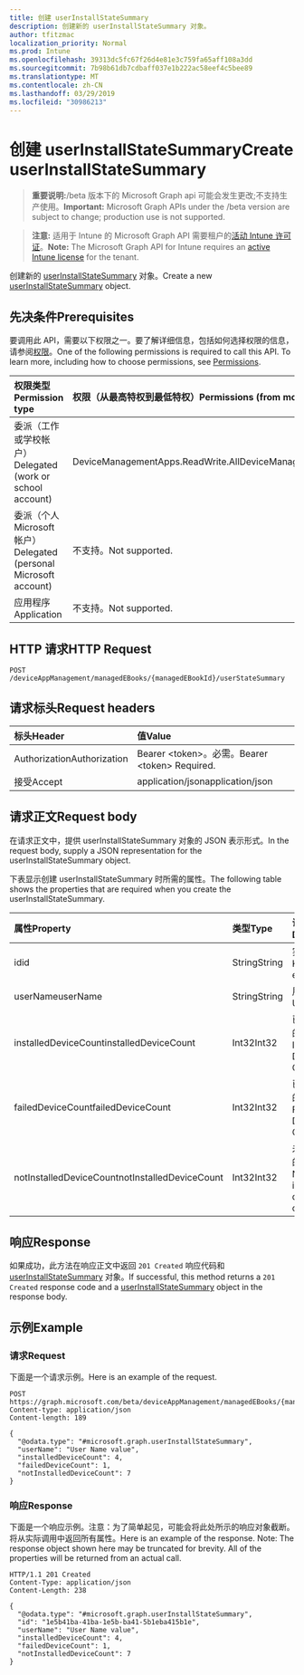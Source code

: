 ```yaml
---
title: 创建 userInstallStateSummary
description: 创建新的 userInstallStateSummary 对象。
author: tfitzmac
localization_priority: Normal
ms.prod: Intune
ms.openlocfilehash: 39313dc5fc67f26d4e81e3c759fa65aff108a3dd
ms.sourcegitcommit: 7b98b61db7cdbaff037e1b222ac58eef4c5bee89
ms.translationtype: MT
ms.contentlocale: zh-CN
ms.lasthandoff: 03/29/2019
ms.locfileid: "30986213"
---
```

# <a name="create-userinstallstatesummary"></a><span data-ttu-id="69f7a-103">创建 userInstallStateSummary</span><span class="sxs-lookup"><span data-stu-id="69f7a-103">Create userInstallStateSummary</span></span>

> <span data-ttu-id="69f7a-104">**重要说明:**/beta 版本下的 Microsoft Graph api 可能会发生更改;不支持生产使用。</span><span class="sxs-lookup"><span data-stu-id="69f7a-104">**Important:** Microsoft Graph APIs under the /beta version are subject to change; production use is not supported.</span></span>

> <span data-ttu-id="69f7a-105">**注意:** 适用于 Intune 的 Microsoft Graph API 需要租户的[活动 Intune 许可证](https://go.microsoft.com/fwlink/?linkid=839381)。</span><span class="sxs-lookup"><span data-stu-id="69f7a-105">**Note:** The Microsoft Graph API for Intune requires an [active Intune license](https://go.microsoft.com/fwlink/?linkid=839381) for the tenant.</span></span>

<span data-ttu-id="69f7a-106">创建新的 [userInstallStateSummary](../resources/intune-books-userinstallstatesummary.md) 对象。</span><span class="sxs-lookup"><span data-stu-id="69f7a-106">Create a new [userInstallStateSummary](../resources/intune-books-userinstallstatesummary.md) object.</span></span>

## <a name="prerequisites"></a><span data-ttu-id="69f7a-107">先决条件</span><span class="sxs-lookup"><span data-stu-id="69f7a-107">Prerequisites</span></span>
<span data-ttu-id="69f7a-p101">要调用此 API，需要以下权限之一。要了解详细信息，包括如何选择权限的信息，请参阅[权限](/graph/permissions-reference)。</span><span class="sxs-lookup"><span data-stu-id="69f7a-p101">One of the following permissions is required to call this API. To learn more, including how to choose permissions, see [Permissions](/graph/permissions-reference).</span></span>

|<span data-ttu-id="69f7a-110">权限类型</span><span class="sxs-lookup"><span data-stu-id="69f7a-110">Permission type</span></span>|<span data-ttu-id="69f7a-111">权限（从最高特权到最低特权）</span><span class="sxs-lookup"><span data-stu-id="69f7a-111">Permissions (from most to least privileged)</span></span>|
|:---|:---|
|<span data-ttu-id="69f7a-112">委派（工作或学校帐户）</span><span class="sxs-lookup"><span data-stu-id="69f7a-112">Delegated (work or school account)</span></span>|<span data-ttu-id="69f7a-113">DeviceManagementApps.ReadWrite.All</span><span class="sxs-lookup"><span data-stu-id="69f7a-113">DeviceManagementApps.ReadWrite.All</span></span>|
|<span data-ttu-id="69f7a-114">委派（个人 Microsoft 帐户）</span><span class="sxs-lookup"><span data-stu-id="69f7a-114">Delegated (personal Microsoft account)</span></span>|<span data-ttu-id="69f7a-115">不支持。</span><span class="sxs-lookup"><span data-stu-id="69f7a-115">Not supported.</span></span>|
|<span data-ttu-id="69f7a-116">应用程序</span><span class="sxs-lookup"><span data-stu-id="69f7a-116">Application</span></span>|<span data-ttu-id="69f7a-117">不支持。</span><span class="sxs-lookup"><span data-stu-id="69f7a-117">Not supported.</span></span>|

## <a name="http-request"></a><span data-ttu-id="69f7a-118">HTTP 请求</span><span class="sxs-lookup"><span data-stu-id="69f7a-118">HTTP Request</span></span>
<!-- {
  "blockType": "ignored"
}
-->
``` http
POST /deviceAppManagement/managedEBooks/{managedEBookId}/userStateSummary
```

## <a name="request-headers"></a><span data-ttu-id="69f7a-119">请求标头</span><span class="sxs-lookup"><span data-stu-id="69f7a-119">Request headers</span></span>
|<span data-ttu-id="69f7a-120">标头</span><span class="sxs-lookup"><span data-stu-id="69f7a-120">Header</span></span>|<span data-ttu-id="69f7a-121">值</span><span class="sxs-lookup"><span data-stu-id="69f7a-121">Value</span></span>|
|:---|:---|
|<span data-ttu-id="69f7a-122">Authorization</span><span class="sxs-lookup"><span data-stu-id="69f7a-122">Authorization</span></span>|<span data-ttu-id="69f7a-123">Bearer &lt;token&gt;。必需。</span><span class="sxs-lookup"><span data-stu-id="69f7a-123">Bearer &lt;token&gt; Required.</span></span>|
|<span data-ttu-id="69f7a-124">接受</span><span class="sxs-lookup"><span data-stu-id="69f7a-124">Accept</span></span>|<span data-ttu-id="69f7a-125">application/json</span><span class="sxs-lookup"><span data-stu-id="69f7a-125">application/json</span></span>|

## <a name="request-body"></a><span data-ttu-id="69f7a-126">请求正文</span><span class="sxs-lookup"><span data-stu-id="69f7a-126">Request body</span></span>
<span data-ttu-id="69f7a-127">在请求正文中，提供 userInstallStateSummary 对象的 JSON 表示形式。</span><span class="sxs-lookup"><span data-stu-id="69f7a-127">In the request body, supply a JSON representation for the userInstallStateSummary object.</span></span>

<span data-ttu-id="69f7a-128">下表显示创建 userInstallStateSummary 时所需的属性。</span><span class="sxs-lookup"><span data-stu-id="69f7a-128">The following table shows the properties that are required when you create the userInstallStateSummary.</span></span>

|<span data-ttu-id="69f7a-129">属性</span><span class="sxs-lookup"><span data-stu-id="69f7a-129">Property</span></span>|<span data-ttu-id="69f7a-130">类型</span><span class="sxs-lookup"><span data-stu-id="69f7a-130">Type</span></span>|<span data-ttu-id="69f7a-131">说明</span><span class="sxs-lookup"><span data-stu-id="69f7a-131">Description</span></span>|
|:---|:---|:---|
|<span data-ttu-id="69f7a-132">id</span><span class="sxs-lookup"><span data-stu-id="69f7a-132">id</span></span>|<span data-ttu-id="69f7a-133">String</span><span class="sxs-lookup"><span data-stu-id="69f7a-133">String</span></span>|<span data-ttu-id="69f7a-134">实体的键。</span><span class="sxs-lookup"><span data-stu-id="69f7a-134">Key of the entity.</span></span>|
|<span data-ttu-id="69f7a-135">userName</span><span class="sxs-lookup"><span data-stu-id="69f7a-135">userName</span></span>|<span data-ttu-id="69f7a-136">String</span><span class="sxs-lookup"><span data-stu-id="69f7a-136">String</span></span>|<span data-ttu-id="69f7a-137">用户名。</span><span class="sxs-lookup"><span data-stu-id="69f7a-137">User name.</span></span>|
|<span data-ttu-id="69f7a-138">installedDeviceCount</span><span class="sxs-lookup"><span data-stu-id="69f7a-138">installedDeviceCount</span></span>|<span data-ttu-id="69f7a-139">Int32</span><span class="sxs-lookup"><span data-stu-id="69f7a-139">Int32</span></span>|<span data-ttu-id="69f7a-140">已安装设备的计数。</span><span class="sxs-lookup"><span data-stu-id="69f7a-140">Installed Device Count.</span></span>|
|<span data-ttu-id="69f7a-141">failedDeviceCount</span><span class="sxs-lookup"><span data-stu-id="69f7a-141">failedDeviceCount</span></span>|<span data-ttu-id="69f7a-142">Int32</span><span class="sxs-lookup"><span data-stu-id="69f7a-142">Int32</span></span>|<span data-ttu-id="69f7a-143">已失败设备的计数。</span><span class="sxs-lookup"><span data-stu-id="69f7a-143">Failed Device Count.</span></span>|
|<span data-ttu-id="69f7a-144">notInstalledDeviceCount</span><span class="sxs-lookup"><span data-stu-id="69f7a-144">notInstalledDeviceCount</span></span>|<span data-ttu-id="69f7a-145">Int32</span><span class="sxs-lookup"><span data-stu-id="69f7a-145">Int32</span></span>|<span data-ttu-id="69f7a-146">未安装设备的计数。</span><span class="sxs-lookup"><span data-stu-id="69f7a-146">Not installed device count.</span></span>|



## <a name="response"></a><span data-ttu-id="69f7a-147">响应</span><span class="sxs-lookup"><span data-stu-id="69f7a-147">Response</span></span>
<span data-ttu-id="69f7a-148">如果成功，此方法在响应正文中返回 `201 Created` 响应代码和 [userInstallStateSummary](../resources/intune-books-userinstallstatesummary.md) 对象。</span><span class="sxs-lookup"><span data-stu-id="69f7a-148">If successful, this method returns a `201 Created` response code and a [userInstallStateSummary](../resources/intune-books-userinstallstatesummary.md) object in the response body.</span></span>

## <a name="example"></a><span data-ttu-id="69f7a-149">示例</span><span class="sxs-lookup"><span data-stu-id="69f7a-149">Example</span></span>

### <a name="request"></a><span data-ttu-id="69f7a-150">请求</span><span class="sxs-lookup"><span data-stu-id="69f7a-150">Request</span></span>
<span data-ttu-id="69f7a-151">下面是一个请求示例。</span><span class="sxs-lookup"><span data-stu-id="69f7a-151">Here is an example of the request.</span></span>
``` http
POST https://graph.microsoft.com/beta/deviceAppManagement/managedEBooks/{managedEBookId}/userStateSummary
Content-type: application/json
Content-length: 189

{
  "@odata.type": "#microsoft.graph.userInstallStateSummary",
  "userName": "User Name value",
  "installedDeviceCount": 4,
  "failedDeviceCount": 1,
  "notInstalledDeviceCount": 7
}
```

### <a name="response"></a><span data-ttu-id="69f7a-152">响应</span><span class="sxs-lookup"><span data-stu-id="69f7a-152">Response</span></span>
<span data-ttu-id="69f7a-p102">下面是一个响应示例。注意：为了简单起见，可能会将此处所示的响应对象截断。将从实际调用中返回所有属性。</span><span class="sxs-lookup"><span data-stu-id="69f7a-p102">Here is an example of the response. Note: The response object shown here may be truncated for brevity. All of the properties will be returned from an actual call.</span></span>
``` http
HTTP/1.1 201 Created
Content-Type: application/json
Content-Length: 238

{
  "@odata.type": "#microsoft.graph.userInstallStateSummary",
  "id": "1e5b41ba-41ba-1e5b-ba41-5b1eba415b1e",
  "userName": "User Name value",
  "installedDeviceCount": 4,
  "failedDeviceCount": 1,
  "notInstalledDeviceCount": 7
}
```




